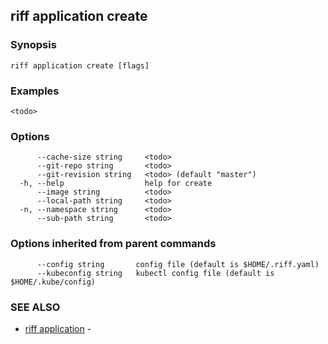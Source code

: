 ## riff application create

<todo>

### Synopsis

<todo>

```
riff application create [flags]
```

### Examples

```
<todo>
```

### Options

```
      --cache-size string     <todo>
      --git-repo string       <todo>
      --git-revision string   <todo> (default "master")
  -h, --help                  help for create
      --image string          <todo>
      --local-path string     <todo>
  -n, --namespace string      <todo>
      --sub-path string       <todo>
```

### Options inherited from parent commands

```
      --config string       config file (default is $HOME/.riff.yaml)
      --kubeconfig string   kubectl config file (default is $HOME/.kube/config)
```

### SEE ALSO

* [riff application](riff_application.md)	 - <todo>

